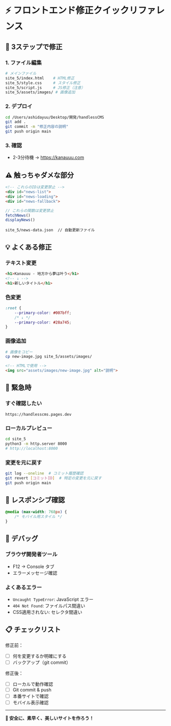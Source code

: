 # ⚡ フロントエンド修正クイックリファレンス

## 🎯 3ステップで修正

### 1. ファイル編集
```bash
# メインファイル
site_5/index.html    # HTML修正
site_5/style.css     # スタイル修正
site_5/script.js     # JS修正（注意）
site_5/assets/images/ # 画像追加
```

### 2. デプロイ
```bash
cd /Users/ashidayuu/Desktop/開発/handlessCMS
git add .
git commit -m "修正内容の説明"
git push origin main
```

### 3. 確認
- 2-3分待機 → https://kanauuu.com

## ⚠️ 触っちゃダメな部分

```html
<!-- これらのIDは変更禁止 -->
<div id="news-list">
<div id="news-loading">
<div id="news-fallback">
```

```javascript
// これらの関数は変更禁止
fetchNews()
displayNews()
```

```
site_5/news-data.json  // 自動更新ファイル
```

## 💡 よくある修正

### テキスト変更
```html
<h1>Kanauuu - 地方から夢は叶う</h1>
<!-- ↓ -->
<h1>新しいタイトル</h1>
```

### 色変更
```css
:root {
    --primary-color: #007bff;
    /* ↓ */
    --primary-color: #28a745;
}
```

### 画像追加
```bash
# 画像をコピー
cp new-image.jpg site_5/assets/images/
```

```html
<!-- HTMLで使用 -->
<img src="assets/images/new-image.jpg" alt="説明">
```

## 🚨 緊急時

### すぐ確認したい
```
https://handlesscms.pages.dev
```

### ローカルプレビュー
```bash
cd site_5
python3 -m http.server 8000
# http://localhost:8000
```

### 変更を元に戻す
```bash
git log --oneline  # コミット履歴確認
git revert [コミットID]  # 特定の変更を元に戻す
git push origin main
```

## 📱 レスポンシブ確認

```css
@media (max-width: 768px) {
    /* モバイル用スタイル */
}
```

## 🔧 デバッグ

### ブラウザ開発者ツール
- F12 → Console タブ
- エラーメッセージ確認

### よくあるエラー
- `Uncaught TypeError`: JavaScript エラー
- `404 Not Found`: ファイルパス間違い
- CSS適用されない: セレクタ間違い

## 📋 チェックリスト

修正前：
- [ ] 何を変更するか明確にする
- [ ] バックアップ（git commit）

修正後：
- [ ] ローカルで動作確認
- [ ] Git commit & push
- [ ] 本番サイトで確認
- [ ] モバイル表示確認

---

**🎨 安全に、素早く、美しいサイトを作ろう！**